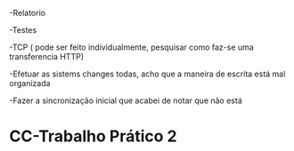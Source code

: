 -Relatorio

-Testes

-TCP ( pode ser feito individualmente, pesquisar como faz-se uma transferencia HTTP)

-Efetuar as sistems changes todas, acho que a maneira de escrita está mal organizada

-Fazer a sincronização inicial que acabei de notar que não está

# CC-Trabalho Prático 2
